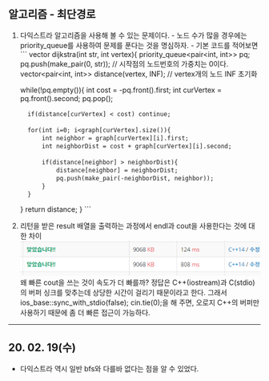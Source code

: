 ## 알고리즘 - 최단경로
   1. 다익스트라 알고리즘을 사용해 볼 수 있는 문제이다.
    - 노드 수가 많을 경우에는 priority_queue를 사용하여 문제를 푼다는 것을 명심하자.
    - 기본 코드를 적어보면
    ```
    vector<int> dijkstra(int str, int vertex){
        priority_queue<pair<int, int>> pq;
        pq.push(make_pair(0, str)); // 시작점의 노드번호의 가중치는 0이다.
        vector<pair<int, int>> distance(vertex, INF); // vertex개의 노드 INF 초기화
        
        while(!pq.empty()){
            int cost = -pq.front().first;
            int curVertex = pq.front().second;
            pq.pop();

            if(distance[curVertex] < cost) continue;

            for(int i=0; i<graph[curVertex].size()){
                int neighbor = graph[curVertex][i].first;
                int neighborDist = cost + graph[curVertex][i].second;

                if(distance[neighbor] > neighborDist){
                    distance[neighbor] = neighborDist;
                    pq.push(make_pair(-neighborDist, neighbor));
                }
            }
        }
        return distance;
    }
    ```
  2. 리턴을 받은 result 배열을 출력하는 과정에서 endl과 cout을 사용한다는 것에 대한 차이
   ![Alt text](./img/img_200219.png)
   왜 빠른 cout을 쓰는 것이 속도가 더 빠를까?
   정답은 C++(iostream)과 C(stdio)의 버퍼 싱크를 맞추는데 상당한 시간이 걸리기 때문이라고 한다. 그래서
   ios_base::sync_with_stdio(false); cin.tie(0);을 해 주면, 오로지 C++의 버퍼만 사용하기 때문에 좀 더 빠른 접근이 가능하다.

***
## 20. 02. 19(수)
 - 다익스트라 역시 일반 bfs와 다를바 없다는 점을 알 수 있었다.